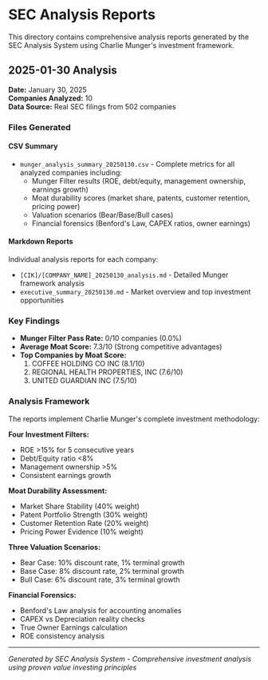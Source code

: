 # SEC Analysis Reports

This directory contains comprehensive analysis reports generated by the SEC Analysis System using Charlie Munger's investment framework.

## 2025-01-30 Analysis

**Date:** January 30, 2025  
**Companies Analyzed:** 10  
**Data Source:** Real SEC filings from 502 companies

### Files Generated

#### CSV Summary
- `munger_analysis_summary_20250130.csv` - Complete metrics for all analyzed companies including:
  - Munger Filter results (ROE, debt/equity, management ownership, earnings growth)
  - Moat durability scores (market share, patents, customer retention, pricing power)
  - Valuation scenarios (Bear/Base/Bull cases)
  - Financial forensics (Benford's Law, CAPEX ratios, owner earnings)

#### Markdown Reports
Individual analysis reports for each company:
- `[CIK]/[COMPANY_NAME]_20250130_analysis.md` - Detailed Munger framework analysis
- `executive_summary_20250130.md` - Market overview and top investment opportunities

### Key Findings

- **Munger Filter Pass Rate:** 0/10 companies (0.0%)
- **Average Moat Score:** 7.3/10 (Strong competitive advantages)
- **Top Companies by Moat Score:**
  1. COFFEE HOLDING CO INC (8.1/10)
  2. REGIONAL HEALTH PROPERTIES, INC (7.6/10)  
  3. UNITED GUARDIAN INC (7.5/10)

### Analysis Framework

The reports implement Charlie Munger's complete investment methodology:

**Four Investment Filters:**
- ROE >15% for 5 consecutive years
- Debt/Equity ratio <8%
- Management ownership >5%
- Consistent earnings growth

**Moat Durability Assessment:**
- Market Share Stability (40% weight)
- Patent Portfolio Strength (30% weight)
- Customer Retention Rate (20% weight)
- Pricing Power Evidence (10% weight)

**Three Valuation Scenarios:**
- Bear Case: 10% discount rate, 1% terminal growth
- Base Case: 8% discount rate, 2% terminal growth  
- Bull Case: 6% discount rate, 3% terminal growth

**Financial Forensics:**
- Benford's Law analysis for accounting anomalies
- CAPEX vs Depreciation reality checks
- True Owner Earnings calculation
- ROE consistency analysis

---
*Generated by SEC Analysis System - Comprehensive investment analysis using proven value investing principles*
